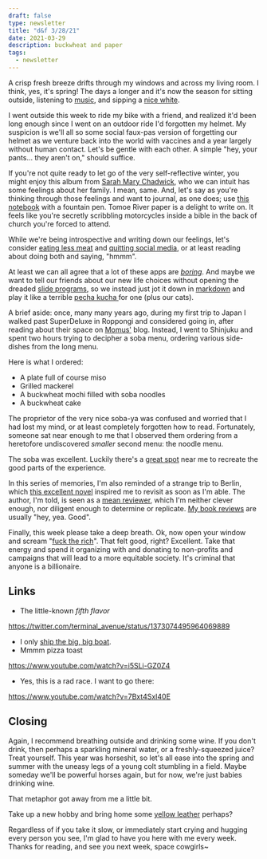 ```yaml
---
draft: false
type: newsletter
title: "d&f 3/28/21"
date: 2021-03-29
description: buckwheat and paper
tags:
  - newsletter
---
```


A crisp fresh breeze drifts through my windows and across my living room. I think, yes, it's spring! The days a longer and it's now the season for sitting outside, listening to [music](https://floatingpoints.bandcamp.com/), and sipping a [nice white](https://en.wikipedia.org/wiki/Vin_jaune).

I went outside this week to ride my bike with a friend, and realized it'd been long enough since I went on an outdoor ride I'd forgotten my helmet. My suspicion is we'll all so some social faux-pas version of forgetting our helmet as we venture back into the world with vaccines and a year largely without human contact. Let's be gentle with each other. A simple "hey, your pants... they aren't on," should suffice.

If you're not quite ready to let go of the very self-reflective winter, you might enjoy this album from [Sarah Mary Chadwick](https://www.russh.com/sarah-mary-chadwick/), who we can intuit has some feelings about her family. I mean, same. And, let's say as you're thinking through those feelings and want to journal, as one does; use [this notebook](https://taroko-select.myshopify.com/collections/lay-flat-notebooks/products/enigma-a6-notebook-v2-with-white-tomoe-river-paper) with a fountain pen. Tomoe River paper is a delight to write on. It feels like you're secretly scribbling motorcycles inside a bible in the back of church you're forced to attend.

While we're being introspective and writing down our feelings, let's consider [eating less meat](https://www.eater.com/22314220/climate-change-meat-industry-cattle-farming-vegetarian-flexitarian) and [quitting social media](https://www.theguardian.com/lifeandstyle/2021/feb/10/people-who-quit-social-media), or at least reading about doing both and saying, "hmmm".

At least we can all agree that a lot of these apps are [_boring_](https://www.andy.works/words/no-more-boring-apps). And maybe we want to tell our friends about our new life choices without opening the dreaded [slide programs](https://www.deckset.com), so we instead just jot it down in [markdown](https://www.deckset.com) and play it like a terrible [pecha kucha ](https://en.wikipedia.org/wiki/PechaKucha)for one (plus our cats). 

A brief aside: once, many many years ago, during my first trip to Japan I walked past SuperDeluxe in Roppongi and considered going in, after reading about their space on [Momus'](http://www.imomus.com) blog. Instead, I went to Shinjuku and spent two hours trying to decipher a soba menu, ordering various side-dishes from the long menu. 

Here is what I ordered:
- A plate full of course miso
- Grilled mackerel
- A buckwheat mochi filled with soba noodles
- A buckwheat cake

The proprietor of the very nice soba-ya was confused and worried that I had lost my mind, or at least completely forgotten how to read. Fortunately, someone sat near enough to me that I observed them ordering from a heretofore undiscovered _smaller_ second menu: the noodle menu. 

The soba was excellent. Luckily there's a [great spot](https://sobaichioakland.com) near me to recreate the good parts of the experience.

In this series of memories, I'm also reminded of a strange trip to Berlin, which [this excellent novel](https://www.nybooks.com/articles/2021/04/08/i-phone-lauren-oyler-fake-accounts/) inspired me to revisit as soon as I'm able. The author, I'm told, is seen as a [mean reviewer](https://www.lrb.co.uk/the-paper/v42/n02/lauren-oyler/ha-ha!-ha-ha), which I'm neither clever enough, nor diligent enough to determine or replicate. [My book reviews](https://www.brookshelley.com/books/) are usually "hey, yea. Good".

Finally, this week please take a deep breath. Ok, now open your window and scream "[fuck the rich](https://www.bloomberg.com/news/articles/2021-03-22/tax-evasion-richest-1-of-americans-hide-20-of-their-income-from-the-irs)". That felt good, right? Excellent. Take that energy and spend it organizing with and donating to non-profits and campaigns that will lead to a more equitable society. It's criminal that anyone is a billionaire. 

## Links

- The little-known _fifth flavor_

https://twitter.com/terminal_avenue/status/1373074495964069889

- I only [ship the big, big boat](https://www.shatnerchatner.com/p/of-a-bigness-interview-with-the-big).
- Mmmm pizza toast

https://www.youtube.com/watch?v=i5SLi-GZ0Z4

- Yes, this is a rad race. I want to go there:

https://www.youtube.com/watch?v=7Bxt4SxI40E

## Closing

Again, I recommend breathing outside and drinking some wine. If you don't drink, then perhaps a sparkling mineral water, or a freshly-squeezed juice? Treat yourself. This year was horseshit, so let's all ease into the spring and summer with the uneasy legs of a young colt stumbling in a field. Maybe someday we'll be powerful horses again, but for now, we're just babies drinking wine.

That metaphor got away from me a little bit.

Take up a new hobby and bring home some [yellow leather](https://www.youtube.com/watch?v=Gc0gdH3xlcE&t=470s) perhaps?

Regardless of if you take it slow, or immediately start crying and hugging every person you see, I'm glad to have you here with me every week. Thanks for reading, and see you next week, space cowgirls~